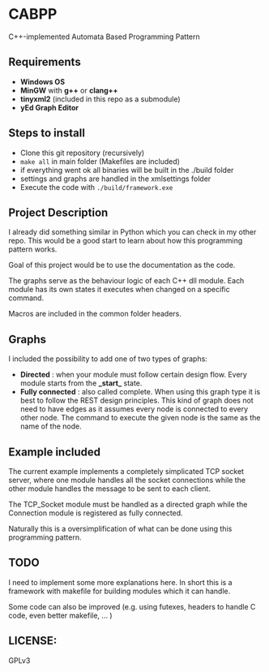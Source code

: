 # CABPP
 C++-implemented Automata Based Programming Pattern

## Requirements
- __Windows OS__
- __MinGW__ with __g++__ or __clang++__
- __tinyxml2__ (included in this repo as a submodule)
- __yEd Graph Editor__

## Steps to install
- Clone this git repository (recursively)
- `make all` in main folder (Makefiles are included)
- if everything went ok all binaries will be built in the ./build folder
- settings and graphs are handled in the xmlsettings folder
- Execute the code with `./build/framework.exe`

## Project Description
I already did something similar in Python which you can check in my other repo. This would be a good start to learn about how this programming pattern works.

Goal of this project would be to use the documentation as the code.

The graphs serve as the behaviour logic of each C++ dll module. Each module has its own states it executes when changed on a specific command.

Macros are included in the common folder headers.

## Graphs
I included the possibility to add one of two types of graphs:
- __Directed__ : when your module must follow certain design flow. Every module starts from the __\_start\___ state.
- __Fully connected__ : also called complete. When using this graph type it is best to follow the REST design principles. This kind of graph does not need to have edges as it assumes every node is connected to every other node. The command to execute the given node is the same as the name of the node.

## Example included
The current example implements a completely simplicated TCP socket server, where one module handles all the socket connections while the other module handles the message to be sent to each client.

The TCP_Socket module must be handled as a directed graph while the Connection module is registered as fully connected.

Naturally this is a oversimplification of what can be done using this programming pattern.


## TODO
I need to implement some more explanations here. In short this is a framework with makefile for building modules which it can handle.

Some code can also be improved (e.g. using futexes, headers to handle C code, even better makefile, ... )

## LICENSE:
GPLv3

